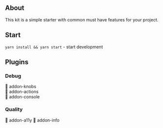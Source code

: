 ## About

This kit is a simple starter with common must have features for your project.

## Start

`yarn install && yarn start` - start development

## Plugins

### Debug

🔹 addon-knobs  
🔹 addon-actions  
🔹 addon-console

### Quality

🔸 addon-a11y
🔸 addon-info
